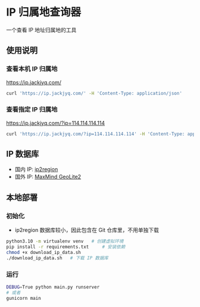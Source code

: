 # IP 归属地查询器

一个查看 IP 地址归属地的工具

## 使用说明

### 查看本机 IP 归属地

https://ip.jackjyq.com/

```bash
curl 'https://ip.jackjyq.com/' -H 'Content-Type: application/json'
```

### 查看指定 IP 归属地

https://ip.jackjyq.com/?ip=114.114.114.114

```bash
curl 'https://ip.jackjyq.com/?ip=114.114.114.114' -H 'Content-Type: application/json'
```

## IP 数据库

- 国内 IP: [ip2region](https://github.com/lionsoul2014/ip2region)
- 国外 IP: [MaxMind GeoLite2](https://www.maxmind.com/en/home)

## 本地部署

### 初始化

- ip2region 数据库较小，因此包含在 Git 仓库里，不用单独下载

```bash
python3.10 -m virtualenv venv   # 创建虚拟环境
pip install -r requirements.txt     # 安装依赖
chmod +x download_ip_data.sh
./download_ip_data.sh   # 下载 IP 数据库
```

### 运行

```bash
DEBUG=True python main.py runserver
# 或者
gunicorn main
```
